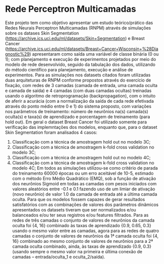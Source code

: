 # Rede Perceptron Multicamadas
Este projeto tem como objetivo apresentar um estudo teórico/prático das Redes Neurais Perceptron Multicamadas (RNPM) através de simulações sobre os datases Skin Segmentation (https://archive.ics.uci.edu/ml/datasets/Skin+Segmentation) e Breast Cancer (https://archive.ics.uci.edu/ml/datasets/Breast+Cancer+Wisconsin+%28Diagnostic%29) apresentaram como saída uma variável de classe binária (0 ou 1); com planejamento e execução de experimentos projetados por meio do modelo de rede desenvolvido, seguido da tabulação dos dados, utilizando do método científico para planejamento, execução e análise de experimentos.
Para as simulações nos datasets citados foram utilizadas duas arquiteturas de RNPM conforme propostos através do exercício de fixação, com redes de 3 camadas (camada de entrada, uma camada oculta e camada de saída) e 4 camadas (com duas camadas ocultas) treinadas usando o algoritmo de retroprogramação (backpropagation), com o intuito de aferir a acurácia (com a normalização da saída de cada rede efetivada através do ponto médio entre 0 e 1) do sistema proposto, com variações nos parâmetros de treinamento: número de neurônios na(s) camada(s) oculta(s) e taxa(s) de aprendizado e porcentagem de treinamento (para hold out).
Em geral o dataset Breast Cancer foi utilizado somente para verificação das implemntações dos modelos, enquanto que, para o dataset Skin Segmentation foram analisados 4 casos:
1) Classificação com a técnica de amostragem hold out no modelo 3C;
2) Classificação com a técnica de amostragem k-fold cross validation no modelo 3C;
3) Classificação com a técnica de amostragem hold out no modelo 4C;
4) Classificação com a técnica de amostragem k-fold cross validation no modelo 4C;
Em todos as simulações utilizou-se como critério de parada do treinamento 60000 épocas ou um erro aceitável de 10-5, estimado com o método Erro Médio Quadrático (EMQ), sob a função de ativação dos neurônios Sigmoid em todas as camadas com pesos iniciados com valores aleatórios entre -0.1 e 0.1 fazendo uso de um limiar de ativação (novo neurônio) de valor 1.0 da camada de entrada até a última camada oculta.
Para que os modelos fossem capazes de gerar resultados satisfatórios com as combinações de valores dos parâmetros dinâmicos apresentados os datasets tiveram que ser normalizados e/ou balanceados e/ou ter seus registros e/ou features filtrados.
Para as redes de três camadas o conjunto de valores de neurônios da camada oculta foi {4, 16} combinado às taxas de aprendizado {0.9, 0.65, 0.3} usando o mesmo valor entre as camadas, agora para as redes de quatro camadas o conjunto de valores de neurônios da 1ª camada oculta foi {4, 16} combinado ao mesmo conjunto de valores de neurônios para a 2ª camada oculta combinado, ainda, às taxas de aprendizado {0.9, 0.3} (usando sempre o mesmo valor na primeira e última conexão de camadas – entrada/oculta_1 e oculta_2/saída).

